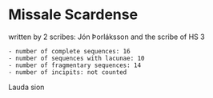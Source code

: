 # Missale Scardense

written by 2 scribes: Jón Þorláksson and the scribe of HS 3

    - number of complete sequences: 16
    - number of sequences with lacunae: 10
    - number of fragmentary sequences: 14
    - number of incipits: not counted


Lauda sion 
